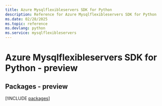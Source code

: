 ```yaml
---
title: Azure Mysqlflexibleservers SDK for Python
description: Reference for Azure Mysqlflexibleservers SDK for Python
ms.date: 02/28/2025
ms.topic: reference
ms.devlang: python
ms.service: mysqlflexibleservers
---
```

# Azure Mysqlflexibleservers SDK for Python - preview
## Packages - preview
[!INCLUDE [packages](mysqlflexibleservers-index.md)]